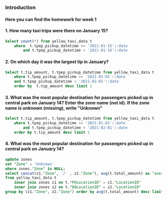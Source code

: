 ### Introduction
 #### Here you can find the homework for week 1

#### 1. How many taxi trips were there on January 15?

```sql
Select count(*) from yellow_taxi_data t 
    where  t.tpep_pickup_datetime >= '2021-01-15'::date 
        and t.tpep_pickup_datetime < '2021-01-16'::date 
```
#### 2. On which day it was the largest tip in January?

```sql
Select t.tip_amount, t.tpep_pickup_datetime from yellow_taxi_data t 
    where t.tpep_pickup_datetime >= '2021-01-01'::date 
    and t.tpep_pickup_datetime < '2021-02-01'::date 
    order by  t.tip_amount desc limit 1
```

#### 3. What was the most popular destination for passengers picked up in central park on January 14? Enter the zone name (not id). If the zone name is unknown (missing), write "Unknown"

```sql
Select t.tip_amount, t.tpep_pickup_datetime from yellow_taxi_data t 
    where t.tpep_pickup_datetime >= '2021-01-01'::date 
        and t.tpep_pickup_datetime < '2021-02-01'::date 
    order by t.tip_amount desc limit 1
```

#### 4. What was the most popular destination for passengers picked up in central park on January 14?

```sql
update zones
set "Zone" = 'Unknown'
where zones."Zone" is NULL; 
select concat(z1."Zone", '/' , z2."Zone"), avg(t.total_amount) as "average" 
from yellow_taxi_data t 
	inner join zones z1 on t."PULocationID" = z1."LocationID" 
	inner join zones z2 on t."DOLocationID" = z2."LocationID" 
group by (z1."Zone", z2."Zone") order by avg(t.total_amount) desc limit 1;
```